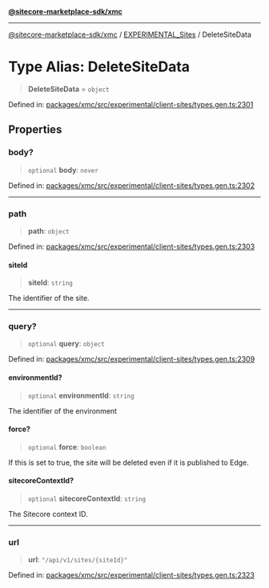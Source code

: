 [**@sitecore-marketplace-sdk/xmc**](../../../../README.md)

***

[@sitecore-marketplace-sdk/xmc](../../../../README.md) / [EXPERIMENTAL\_Sites](../README.md) / DeleteSiteData

# Type Alias: DeleteSiteData

> **DeleteSiteData** = `object`

Defined in: [packages/xmc/src/experimental/client-sites/types.gen.ts:2301](https://github.com/Sitecore/marketplace-sdk/blob/main/packages/xmc/src/experimental/client-sites/types.gen.ts#L2301)

## Properties

### body?

> `optional` **body**: `never`

Defined in: [packages/xmc/src/experimental/client-sites/types.gen.ts:2302](https://github.com/Sitecore/marketplace-sdk/blob/main/packages/xmc/src/experimental/client-sites/types.gen.ts#L2302)

***

### path

> **path**: `object`

Defined in: [packages/xmc/src/experimental/client-sites/types.gen.ts:2303](https://github.com/Sitecore/marketplace-sdk/blob/main/packages/xmc/src/experimental/client-sites/types.gen.ts#L2303)

#### siteId

> **siteId**: `string`

The identifier of the site.

***

### query?

> `optional` **query**: `object`

Defined in: [packages/xmc/src/experimental/client-sites/types.gen.ts:2309](https://github.com/Sitecore/marketplace-sdk/blob/main/packages/xmc/src/experimental/client-sites/types.gen.ts#L2309)

#### environmentId?

> `optional` **environmentId**: `string`

The identifier of the environment

#### force?

> `optional` **force**: `boolean`

If this is set to true, the site will be deleted even if it is published to Edge.

#### sitecoreContextId?

> `optional` **sitecoreContextId**: `string`

The Sitecore context ID.

***

### url

> **url**: `"/api/v1/sites/{siteId}"`

Defined in: [packages/xmc/src/experimental/client-sites/types.gen.ts:2323](https://github.com/Sitecore/marketplace-sdk/blob/main/packages/xmc/src/experimental/client-sites/types.gen.ts#L2323)
